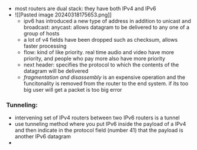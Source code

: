 - most routers are dual stack: they have both IPv4 and IPv6
- ![[Pasted image 20240318175653.png]]
	- ipv6 has introduced a new type of address in addition to unicast and broadcast: anycast: allows datagram to be delivered to  any one of a group of hosts
	- a lot of v4 fields have been dropped such as checksum, allows faster processing
	- flow: kind of like priority. real time audio and video have more priority, and people who pay more also have more priority
	- next header: specifies the protocol to which the contents of the datagram will be delivered
	- *fragmentation and disassembly* is an expensive operation and the funcitonality is removed from the router to the end system. if its too big user will get a packet is too big error

### Tunneling:
- intervening set of IPv4 routers between two IPv6 routers is a tunnel
- use tunneling method where you put IPv6 inside the payload of a IPv4 and then indicate in the protocol field (number 41) that the payload is another IPv6 datagram
- 